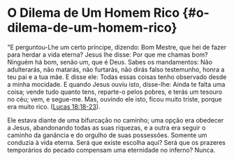 # O Dilema de Um Homem Rico {#o-dilema-de-um-homem-rico}

&quot;E perguntou-Lhe um certo príncipe, dizendo: Bom Mestre, que hei de fazer para herdar a vida eterna? Jesus lhe disse: Por que me chamas bom? Ninguém há bom, senão um, que é Deus. Sabes os mandamentos: Não adulterarás, não matarás, não furtarás, não dirás falso testemunho, honra a teu pai e a tua mãe. E disse ele: Todas essas coisas tenho observado desde a minha mocidade. E quando Jesus ouviu isto, disse-lhe: Ainda te falta uma coisa; vende tudo quanto tens, reparte-o pelos pobres, e terás um tesouro no céu; vem, e segue-me. Mas, ouvindo ele isto, ficou muito triste, porque era muito rico. ([Lucas 18:18-23](http://bibliaonline.com.br/acf/lc/18/18-23)).

Ele estava diante de uma bifurcação no caminho; uma opção era obedecer a Jesus, abandonando todas as suas riquezas, e a outra era seguir o caminho da ganância e do orgulho de suas possessões. Somente um conduzia à vida eterna. Será que existe escolha aqui? Será que os prazeres temporários do pecado compensam uma eternidade no inferno? Nunca.